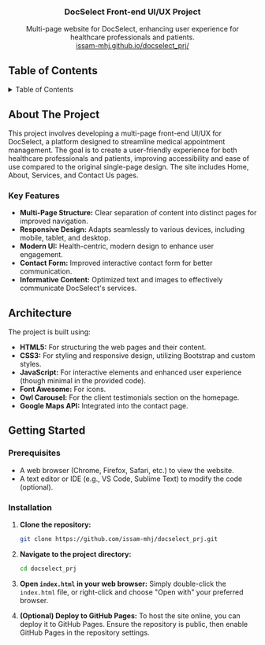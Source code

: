 <div align="center">
<h3 align="center">DocSelect Front-end UI/UX Project</h3>

  <p align="center">
    Multi-page website for DocSelect, enhancing user experience for healthcare professionals and patients.
    <br />
     <a href="https://issam-mhj.github.io/docselect_prj/">issam-mhj.github.io/docselect_prj/</a>
  </p>
</div>


## Table of Contents

<details>
  <summary>Table of Contents</summary>
  <ol>
    <li>
      <a href="#about-the-project">About The Project</a>
      <ul>
        <li><a href="#key-features">Key Features</a></li>
      </ul>
    </li>
    <li><a href="#architecture">Architecture</a></li>
    <li>
      <a href="#getting-started">Getting Started</a>
      <ul>
        <li><a href="#prerequisites">Prerequisites</a></li>
        <li><a href="#installation">Installation</a></li>
      </ul>
    </li>
    <li><a href="#acknowledgments">Acknowledgments</a></li>
  </ol>
</details>

## About The Project

This project involves developing a multi-page front-end UI/UX for DocSelect, a platform designed to streamline medical appointment management. The goal is to create a user-friendly experience for both healthcare professionals and patients, improving accessibility and ease of use compared to the original single-page design. The site includes Home, About, Services, and Contact Us pages.

### Key Features

- **Multi-Page Structure:** Clear separation of content into distinct pages for improved navigation.
- **Responsive Design:** Adapts seamlessly to various devices, including mobile, tablet, and desktop.
- **Modern UI:** Health-centric, modern design to enhance user engagement.
- **Contact Form:** Improved interactive contact form for better communication.
- **Informative Content:** Optimized text and images to effectively communicate DocSelect's services.

## Architecture

The project is built using:

- **HTML5:** For structuring the web pages and their content.
- **CSS3:** For styling and responsive design, utilizing Bootstrap and custom styles.
- **JavaScript:** For interactive elements and enhanced user experience (though minimal in the provided code).
- **Font Awesome:** For icons.
- **Owl Carousel:** For the client testimonials section on the homepage.
- **Google Maps API:** Integrated into the contact page.

## Getting Started

### Prerequisites

- A web browser (Chrome, Firefox, Safari, etc.) to view the website.
- A text editor or IDE (e.g., VS Code, Sublime Text) to modify the code (optional).

### Installation

1.  **Clone the repository:**
    ```sh
    git clone https://github.com/issam-mhj/docselect_prj.git
    ```
2.  **Navigate to the project directory:**
    ```sh
    cd docselect_prj
    ```
3.  **Open `index.html` in your web browser:**
    Simply double-click the `index.html` file, or right-click and choose "Open with" your preferred browser.

4.  **(Optional) Deploy to GitHub Pages:**
    To host the site online, you can deploy it to GitHub Pages.  Ensure the repository is public, then enable GitHub Pages in the repository settings.
